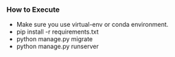 ### How to Execute

* Make sure you use virtual-env or conda environment.
* pip install -r requirements.txt
* python manage.py migrate
* python manage.py runserver
